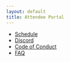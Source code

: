 ```yaml
---
layout: default
title: Attendee Portal
---
```


- [Schedule](https://pretalx.com/pyconuk-2023/schedule/)
- [Discord](https://discord.com/channels/1047085855958900776/1047085856554483784)
- [Code of Conduct](https://2023.pyconuk.org/code-of-conduct/)
- [FAQ](https://2023.pyconuk.org/faq/)